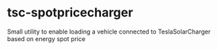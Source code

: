 # tsc-spotpricecharger
Small utility to enable loading a vehicle connected to TeslaSolarCharger based on energy spot price

